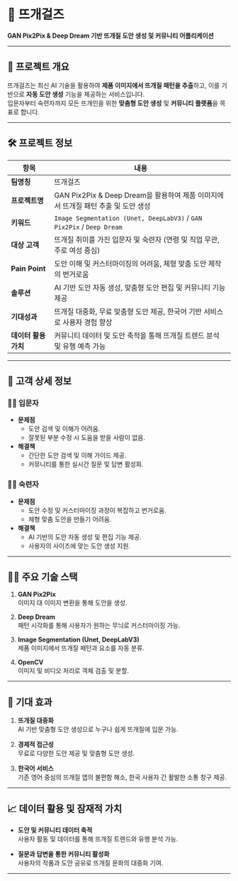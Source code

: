 # 🧶 뜨개걸즈  
**GAN Pix2Pix & Deep Dream 기반 뜨개질 도안 생성 및 커뮤니티 어플리케이션**

---

## 📖 프로젝트 개요
뜨개걸즈는 최신 AI 기술을 활용하여 **제품 이미지에서 뜨개질 패턴을 추출**하고, 이를 기반으로 **자동 도안 생성** 기능을 제공하는 서비스입니다.  
입문자부터 숙련자까지 모든 뜨개인을 위한 **맞춤형 도안 생성** 및 **커뮤니티 플랫폼**을 목표로 합니다.

---

## 🛠 프로젝트 정보

| **항목**              | **내용**                                                                                                   |
| ---------------------- | --------------------------------------------------------------------------------------------------------- |
| **팀명칭**             | 뜨개걸즈                                                                                                |
| **프로젝트명**         | GAN Pix2Pix & Deep Dream을 활용하여 제품 이미지에서 뜨개질 패턴 추출 및 도안 생성                          |
| **키워드**             | `Image Segmentation (Unet, DeepLabV3)` / `GAN Pix2Pix` / `Deep Dream`                                    |
| **대상 고객**          | 뜨개질 취미를 가진 입문자 및 숙련자 (연령 및 직업 무관, 주로 여성 중심)                                     |
| **Pain Point**         | 도안 이해 및 커스터마이징의 어려움, 체형 맞춤 도안 제작의 번거로움                                          |
| **솔루션**             | AI 기반 도안 자동 생성, 맞춤형 도안 편집 및 커뮤니티 기능 제공                                              |
| **기대성과**           | 뜨개질 대중화, 무료 맞춤형 도안 제공, 한국어 기반 서비스로 사용자 경험 향상                                 |
| **데이터 활용 가치**    | 커뮤니티 데이터 및 도안 축적을 통해 뜨개질 트렌드 분석 및 유행 예측 가능                                     |

---

## 🎯 고객 상세 정보

### 👩‍🎨 입문자
- **문제점**
  - 도안 검색 및 이해가 어려움.
  - 잘못된 부분 수정 시 도움을 받을 사람이 없음.
- **해결책**
  - 간단한 도안 검색 및 이해 가이드 제공.
  - 커뮤니티를 통한 실시간 질문 및 답변 활성화.

### 👩‍💻 숙련자
- **문제점**
  - 도안 수정 및 커스터마이징 과정이 복잡하고 번거로움.
  - 체형 맞춤 도안을 만들기 어려움.
- **해결책**
  - AI 기반의 도안 자동 생성 및 편집 기능 제공.
  - 사용자의 사이즈에 맞는 도안 생성 지원.

---

## 🧑‍💻 주요 기술 스택
1. **GAN Pix2Pix**  
   이미지 대 이미지 변환을 통해 도안을 생성.
   
2. **Deep Dream**  
   패턴 시각화를 통해 사용자가 원하는 무늬로 커스터마이징 가능.
   
3. **Image Segmentation (Unet, DeepLabV3)**  
   제품 이미지에서 뜨개질 패턴과 요소를 자동 분류.

4. **OpenCV**  
   이미지 및 비디오 처리로 객체 검출 및 분할.

---

## 🌟 기대 효과
1. **뜨개질 대중화**  
   AI 기반 맞춤형 도안 생성으로 누구나 쉽게 뜨개질에 입문 가능.
   
2. **경제적 접근성**  
   무료로 다양한 도안 제공 및 맞춤형 도안 생성.
   
3. **한국어 서비스**  
   기존 영어 중심의 뜨개질 앱의 불편함 해소, 한국 사용자 간 활발한 소통 창구 제공.

---

## 📈 데이터 활용 및 잠재적 가치
- **도안 및 커뮤니티 데이터 축적**  
  사용자 활동 및 데이터를 통해 뜨개질 트렌드와 유행 분석 가능.
  
- **질문과 답변을 통한 커뮤니티 활성화**  
  사용자의 작품과 도안 공유로 뜨개질 문화의 대중화 기여.

---
